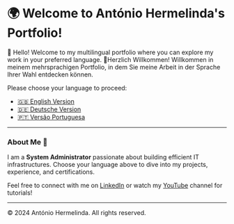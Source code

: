 # 🌍 Welcome to António Hermelinda's Portfolio!

👋 Hello! Welcome to my multilingual portfolio where you can explore my work in your preferred language.
👋Herzlich Willkommen! Willkommen in meinem mehrsprachigen Portfolio, in dem Sie meine Arbeit in der Sprache Ihrer Wahl entdecken können.

Please choose your language to proceed:

- [🇬🇧 English Version](en/index.md)
- [🇩🇪 Deutsche Version](de/index.md)
- [🇵🇹 Versão Portuguesa](pt/index.md)

---

### About Me 🌟

I am a **System Administrator** passionate about building efficient IT infrastructures. Choose your language above to dive into my projects, experience, and certifications.

Feel free to connect with me on [LinkedIn](https://www.linkedin.com/in/ant%C3%B3nio-hermelinda-677464109/) or watch my [YouTube](https://www.youtube.com/@antoniohermelindajr4451) channel for tutorials!

---

© 2024 António Hermelinda. All rights reserved.
